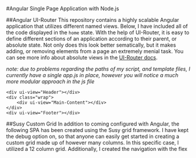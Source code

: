 #Angular Single Page Application with Node.js

##Angular UI-Router
This repository contains a highly scalable Angular application that utilizes different named views. Below, I have included all of the code displayed in the `home` state. With the help of UI-Router, it is easy to define different sections of an application according to their parent, or absolute state. Not only does this look better sematically, but it makes adding, or removing elements from a page an extremely menial task. You can see more info about absolute views in the [UI-Router docs]('https://github.com/angular-ui/ui-router/wiki/Multiple-Named-Views').

*note: due to problems regarding the paths of my script, and template files, I currently have a single app.js in place, however you will notice a much more modular approach in the js file*


```
<div ui-view="Header"></div>
<div class="wrap">
    <div ui-view="Main-Content"></div>
</div>
<div ui-view="Footer"></div>
```


##Susy Custom Grid
In addition to coming configured with Angular, the following SPA has been created using the Susy grid framework. I have kept the debug option on, so that anyone can easily get started in creating a custom grid made up of however many columns. In this specific case, I utilized a 12 column grid. Additionally, I created the navigation with the flex